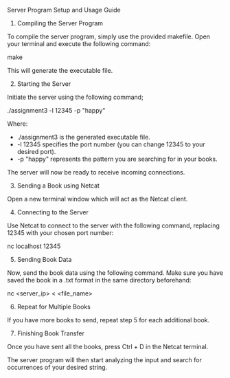 Server Program Setup and Usage Guide

1. Compiling the Server Program

To compile the server program, simply use the provided makefile. Open your terminal and execute the following command:

make

This will generate the executable file.

2. Starting the Server

Initiate the server using the following command;

./assignment3 -l 12345 -p "happy"

Where:
- ./assignment3 is the generated executable file.
- -l 12345 specifies the port number (you can change 12345 to your desired port).
- -p "happy" represents the pattern you are searching for in your books.

The server will now be ready to receive incoming connections.

3. Sending a Book using Netcat

Open a new terminal window which will act as the Netcat client.

4. Connecting to the Server

Use Netcat to connect to the server with the following command, replacing 12345 with your chosen port number:

nc localhost 12345

5. Sending Book Data

Now, send the book data using the following command. Make sure you have saved the book in a .txt format in the same directory beforehand:

nc <server_ip> <port> < <file_name>

6. Repeat for Multiple Books

If you have more books to send, repeat step 5 for each additional book.

7. Finishing Book Transfer

Once you have sent all the books, press Ctrl + D in the Netcat terminal.

The server program will then start analyzing the input and search for occurrences of your desired string.
